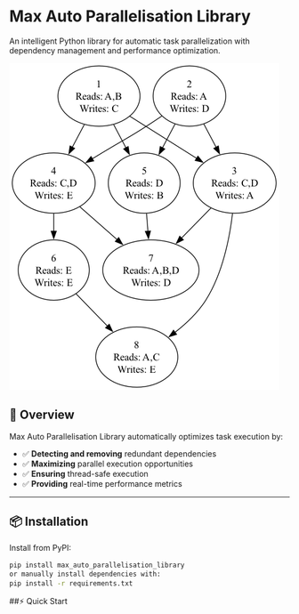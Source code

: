 # Max Auto Parallelisation Library

An intelligent Python library for automatic task parallelization with dependency management and performance optimization.

![Task System Example](images/task_system_max_parallel.png)

## 🚀 Overview

Max Auto Parallelisation Library automatically optimizes task execution by:

- ✅ **Detecting and removing** redundant dependencies
- ✅ **Maximizing** parallel execution opportunities
- ✅ **Ensuring** thread-safe execution
- ✅ **Providing** real-time performance metrics

---

## 📦 Installation

Install from PyPI:

```bash
pip install max_auto_parallelisation_library
or manually install dependencies with:
pip install -r requirements.txt
```

##⚡ Quick Start
